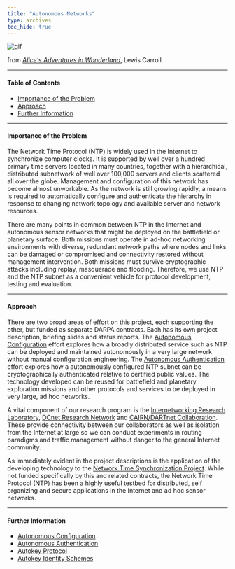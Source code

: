 ```yaml
---
title: "Autonomous Networks"
type: archives
toc_hide: true
---
```


![gif](/archives/pic/rabbit.gif)

from [_Alice's Adventures in Wonderland_](/reflib/pictures), Lewis Carroll

* * *

#### Table of Contents

*   [Importance of the Problem](/reflib/autonet/#importance-of-the-problem)
*   [Approach](/reflib/autonet/#approach)
*   [Further Information](/reflib/autonet/#further-information)

* * *

#### Importance of the Problem

The Network Time Protocol (NTP) is widely used in the Internet to synchronize computer clocks. It is supported by well over a hundred primary time servers located in many countries, together with a hierarchical, distributed subnetwork of well over 100,000 servers and clients scattered all over the globe. Management and configuration of this network has become almost unworkable. As the network is still growing rapidly, a means is required to automatically configure and authenticate the hierarchy in response to changing network topology and available server and network resources.

There are many points in common between NTP in the Internet and autonomous sensor networks that might be deployed on the battlefield or planetary surface. Both missions must operate in ad-hoc networking environments with diverse, redundant network paths where nodes and links can be damaged or compromised and connectivity restored without management intervention. Both missions must survive cryptographic attacks including replay, masquerade and flooding. Therefore, we use NTP and the NTP subnet as a convenient vehicle for protocol development, testing and evaluation.

* * *

#### Approach

There are two broad areas of effort on this project, each supporting the other, but funded as separate DARPA contracts. Each has its own project description, briefing slides and status reports. The [Autonomous Configuration](/reflib/autocfg) effort explores how a broadly distributed service such as NTP can be deployed and maintained autonomously in a very large network without manual configuration engineering. The [Autonomous Authentication](/reflib/autokey) effort explores how a autonomously configured NTP subnet can be cryptographically authenticated relative to certified public values. The technology developed can be reused for battlefield and planetary exploration missions and other protocols and services to be deployed in very large, ad hoc networks.

A vital component of our research program is the [Internetworking Research Laboratory](/reflib/lab), [DCnet Research Network](/reflib/dcnet) and [CAIRN/DARTnet Collaboration](/reflib/dartnet). These provide connectivity between our collaborators as well as isolation from the Internet at large so we can conduct experiments in routing paradigms and traffic management without danger to the general Internet community.

As immediately evident in the project descriptions is the application of the developing technology to the [Network Time Synchronization Project](/reflib/ntp). While not funded specifically by this and related contracts, the Network Time Protocol (NTP) has been a highly useful testbed for distributed, self organizing and secure applications in the Internet and ad hoc sensor networks.

* * *

#### Further Information

*   [Autonomous Configuration](/reflib/autocfg)
*   [Autonomous Authentication](/reflib/autokey)
*   [Autokey Protocol](/reflib/proto)
*   [Autokey Identity Schemes](/reflib/ident)